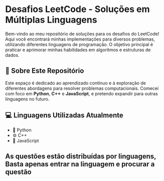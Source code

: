 #    Desafios LeetCode - Soluções em Múltiplas Linguagens

Bem-vindo ao meu repositório de soluções para os desafios do LeetCode! Aqui você encontrará minhas implementações para diversos problemas, utilizando diferentes linguagens de programação. O objetivo principal é praticar e aprimorar minhas habilidades em algoritmos e estruturas de dados.

## 🎯 Sobre Este Repositório

Este espaço é dedicado ao aprendizado contínuo e à exploração de diferentes abordagens para resolver problemas computacionais. Comecei com foco em **Python**, **C++** e **JavaScript**, e pretendo expandir para outras linguagens no futuro.

## 💻 Linguagens Utilizadas Atualmente

* 🐍 Python
* ⚙️ C++
* 📜 JavaScript
## As questões estão distribuídas por linguagens, Basta apenas entrar na linguagem e procurar a questão
